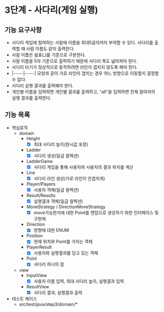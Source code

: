 # 3단계 - 사다리(게임 실행)

## 기능 요구사항

- 사다리 게임에 참여하는 사람에 이름을 최대5글자까지 부여할 수 있다. 사다리를 출력할 때 사람 이름도 같이 출력한다.
- 사람 이름은 쉼표(,)를 기준으로 구분한다.
- 사람 이름을 5자 기준으로 출력하기 때문에 사다리 폭도 넓어져야 한다.
- 사다리 타기가 정상적으로 동작하려면 라인이 겹치지 않도록 해야 한다.
- |-----|-----| 모양과 같이 가로 라인이 겹치는 경우 어느 방향으로 이동할지 결정할 수 없다.
- 사다리 실행 결과를 출력해야 한다.
- 개인별 이름을 입력하면 개인별 결과를 출력하고, "all"을 입력하면 전체 참여자의 실행 결과를 출력한다.

## 기능 목록

- 핵심로직
    - domain
        - Height
            - [x] 최대 사다리 높이(원시값 포장)
        - Ladder
            - [x] 사다리 생성(일급 컬렉션)
        - LadderGame
            - [x] 사다리 게임을 통해 사용자와 사용자의 결과 위치를 계산
        - Line
            - [x] 사다리 라인 생성(가로 라인이 안겹치게)
        - Player/Players
            - [x] 사용자 객체(일급 컬렉션)
        - Result/Results
            - [x] 실행결과 객체(일급 컬렉션)
        - MoveStrategy / DirectionMoveStrategy
            - [x] move가능한지에 대한 Point를 랜덤으로 생성하기 위한 인터페이스 및 구현체
        - Direction
            - [x] 방향에 대한 ENUM
        - Position
            - [x] 현재 위치와 Point를 가지는 객체
        - PlayerResult
            - [x] 사용자와 실행결과를 담고 있는 객체
        - Point
            - [x] 사다리 하나의 점
    - view
        - InputView
            - [x] 사용자 이름 입력, 최대 사다리 높이, 실행결과 입력
        - ResultView
            - [x] 사다리 결과, 실행결과 출력

- 테스트 케이스
    - src/test/java/step3/domain/*